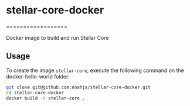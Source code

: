# stellar-core-docker
==================

Docker image to build and run Stellar Core

Usage
-----

To create the image `stellar-core`, execute the following command on the docker-hello-world folder:

```sh
git clone git@github.com:noahjs/stellar-core-docker.git
cd stellar-core-docker
docker build -t stellar-core .
```
